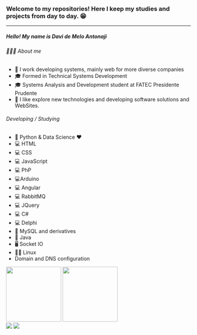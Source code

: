 ### Welcome to my repositories! Here I keep my studies and projects from day to day. 😁
------------
##### Hello! My name is Davi de Melo Antonaji


###### 👨🏻‍💻 About me

- 💼 I work developing systems, mainly web for more diverse companies
- 🎓 Formed in Technical Systems Development
- 🎓 Systems Analysis and Development student at FATEC Presidente Prudente
- 🤔 I like explore new technologies and developing software solutions and WebSites.

###### Developing / Studying
- 🐍 Python & Data Science ♥
- 💻 HTML
- 💻 CSS
- 💻 JavaScript
- 💻 PhP
- 💻Arduino
- 💻 Angular
- 💻 RabbitMQ
- 💻 JQuery
- 💻 C#
- 💻 Delphi
- 💾 MySQL and derivatives
-  📱 Java
- 🖥 Socket IO
- 👨‍💻 Linux
- Domain and DNS configuration

<div>
  <img height="150em" src="https://github-readme-stats.vercel.app/api?username=DaviAntonaji&show_icons=true&theme=gotham&include_all_commits=true&count_private=true"/>
  <img height="150em" src="https://github-readme-stats.vercel.app/api/top-langs/?username=DaviAntonaji&layout=compact&langs_count=7&theme=gotham"/>
</div>

  
<div> 
  <a href="https://www.linkedin.com/in/davi-antonaji-373167188/" target="_blank"><img src="https://img.shields.io/badge/-LinkedIn-%230077B5?style=for-the-badge&logo=linkedin&logoColor=white" target="_blank"></a> 
  <a href="http://api.whatsapp.com/send?phone=5518996901394" target="_blank"><img src="https://img.shields.io/badge/WhatsApp-25D366?style=for-the-badge&logo=whatsapp&logoColor=white" target="_blank"></a> 
 

</div>
